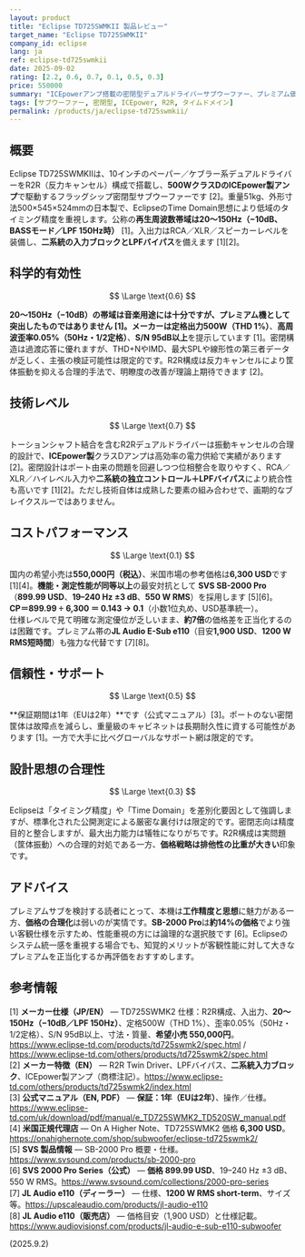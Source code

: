 ```yaml
---
layout: product
title: "Eclipse TD725SWMKII 製品レビュー"
target_name: "Eclipse TD725SWMKII"
company_id: eclipse
lang: ja
ref: eclipse-td725swmkii
date: 2025-09-02
rating: [2.2, 0.6, 0.7, 0.1, 0.5, 0.3]
price: 550000
summary: "ICEpowerアンプ搭載の密閉型デュアルドライバーサブウーファー、プレミアム価格帯で困難なコストパフォーマンス"
tags: [サブウーファー, 密閉型, ICEpower, R2R, タイムドメイン]
permalink: /products/ja/eclipse-td725swmkii/
---
```


## 概要

Eclipse TD725SWMKIIは、10インチのペーパー／ケブラー系デュアルドライバーをR2R（反力キャンセル）構成で搭載し、**500WクラスDのICEpower製アンプ**で駆動するフラッグシップ密閉型サブウーファーです [2]。重量51kg、外形寸法500×545×524mmの日本製で、EclipseのTime Domain思想により低域のタイミング精度を重視します。公称の**再生周波数帯域は20～150Hz（−10dB、BASSモード／LPF 150Hz時）** [1]。入出力はRCA／XLR／スピーカーレベルを装備し、**二系統の入力ブロックとLPFバイパス**を備えます [1][2]。

## 科学的有効性

$$ \Large \text{0.6} $$

**20～150Hz（−10dB）**の帯域は音楽用途には十分ですが、プレミアム機として突出したものではありません [1]。メーカーは**定格出力500W（THD 1%）**、**高周波歪率0.05%（50Hz・1/2定格）**、**S/N 95dB以上**を提示しています [1]。密閉構造は過渡応答に優れますが、THD+NやIMD、最大SPLや線形性の第三者データが乏しく、主張の検証可能性は限定的です。R2R構成は反力キャンセルにより筐体振動を抑える合理的手法で、明瞭度の改善が理論上期待できます [2]。

## 技術レベル

$$ \Large \text{0.7} $$

トーションシャフト結合を含むR2Rデュアルドライバーは振動キャンセルの合理的設計で、**ICEpower製**クラスDアンプは高効率の電力供給で実績があります [2]。密閉設計はポート由来の問題を回避しつつ位相整合を取りやすく、RCA／XLR／ハイレベル入力や**二系統の独立コントロール＋LPFバイパス**により統合性も高いです [1][2]。ただし技術自体は成熟した要素の組み合わせで、画期的なブレイクスルーではありません。

## コストパフォーマンス

$$ \Large \text{0.1} $$

国内の希望小売は**550,000円（税込）**、米国市場の参考価格は**6,300 USD**です [1][4]。**機能・測定性能が同等以上**の最安対抗として **SVS SB-2000 Pro**（**899.99 USD**、**19–240 Hz ±3 dB**、**550 W RMS**）を採用します [5][6]。  
**CP＝899.99 ÷ 6,300 ＝ 0.143 → 0.1**（小数1位丸め、USD基準統一）。  
仕様レベルで見て明確な測定優位が乏しいまま、**約7倍**の価格差を正当化するのは困難です。プレミアム帯の**JL Audio E-Sub e110**（目安**1,900 USD**、**1200 W RMS短時間**）も強力な代替です [7][8]。

## 信頼性・サポート

$$ \Large \text{0.5} $$

**保証期間は1年（EUは2年）**です（公式マニュアル）[3]。ポートのない密閉筐体は故障点を減らし、重量級のキャビネットは長期耐久性に資する可能性があります [1]。一方で大手に比べグローバルなサポート網は限定的です。

## 設計思想の合理性

$$ \Large \text{0.3} $$

Eclipseは「タイミング精度」や「Time Domain」を差別化要因として強調しますが、標準化された公開測定による厳密な裏付けは限定的です。密閉志向は精度目的と整合しますが、最大出力能力は犠牲になりがちです。R2R構成は実問題（筐体振動）への合理的対処である一方、**価格戦略は排他性の比重が大きい**印象です。

## アドバイス

プレミアムサブを検討する読者にとって、本機は**工作精度と思想**に魅力がある一方、**価格の合理化**は弱いのが実情です。**SB-2000 Pro**は**約14%の価格**でより強い客観仕様を示すため、性能重視の方には論理的な選択肢です [6]。Eclipseのシステム統一感を重視する場合でも、知覚的メリットが客観性能に対して大きなプレミアムを正当化するか再評価をおすすめします。

## 参考情報

[1] **メーカー仕様（JP/EN）** — TD725SWMK2 仕様：R2R構成、入出力、**20～150Hz（−10dB／LPF 150Hz）**、定格500W（THD 1%）、歪率0.05%（50Hz・1/2定格）、S/N 95dB以上、寸法・質量、**希望小売 550,000円**。https://www.eclipse-td.com/products/td725swmk2/spec.html / https://www.eclipse-td.com/others/products/td725swmk2/spec.html  
[2] **メーカー特徴（EN）** — R2R Twin Driver、LPFバイパス、**二系統入力ブロック**、ICEpower製アンプ（商標注記）。https://www.eclipse-td.com/others/products/td725swmk2/index.html  
[3] **公式マニュアル（EN, PDF）** — **保証：1年（EUは2年）**、操作／仕様。https://www.eclipse-td.com/uk/download/pdf/manual/e_TD725SWMK2_TD520SW_manual.pdf  
[4] **米国正規代理店** — On A Higher Note、TD725SWMK2 価格 **6,300 USD**。https://onahighernote.com/shop/subwoofer/eclipse-td725swmk2/  
[5] **SVS 製品情報** — SB-2000 Pro 概要・仕様。https://www.svsound.com/products/sb-2000-pro  
[6] **SVS 2000 Pro Series（公式）** — **価格 899.99 USD**、19–240 Hz ±3 dB、550 W RMS。https://www.svsound.com/collections/2000-pro-series  
[7] **JL Audio e110（ディーラー）** — 仕様、**1200 W RMS short-term**、サイズ等。https://upscaleaudio.com/products/jl-audio-e110  
[8] **JL Audio e110（販売店）** — 価格目安（1,900 USD）と仕様記載。https://www.audiovisionsf.com/products/jl-audio-e-sub-e110-subwoofer


(2025.9.2)